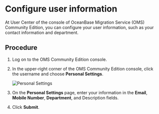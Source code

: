 # Configure user information

At User Center of the console of OceanBase Migration Service (OMS) Community Edition, you can configure your user information, such as your contact information and department.

## Procedure

1. Log on to the OMS Community Edition console.

2. In the upper-right corner of the OMS Community Edition console, click the username and choose **Personal Settings**.

   ![Personal Settings](https://help-static-aliyun-doc.aliyuncs.com/assets/img/en-US/4105718461/p397785.png)

3. On the **Personal Settings** page, enter your information in the **Email**, **Mobile Number**, **Department**, and Description fields.

4. Click **Submit**.
